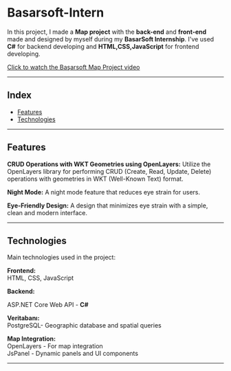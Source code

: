 # Basarsoft-Intern
In this project, I made a **Map project** with the **back-end** and **front-end** made and designed by myself during my **BasarSoft Internship**. I've used **C#** for backend developing and **HTML,CSS,JavaScript** for frontend developing.

[Click to watch the Başarsoft Map Project video](https://www.youtube.com/watch?v=cvNnzp-FNIg)




---
## Index
- [Features](#features)
- [Technologies](#technologies)
---

## Features
**CRUD Operations with WKT Geometries using OpenLayers:** Utilize the OpenLayers library for performing CRUD (Create, Read, Update, Delete) operations with geometries in WKT (Well-Known Text) format.

**Night Mode:** A night mode feature that reduces eye strain for users.

**Eye-Friendly Design:** A design that minimizes eye strain with a simple, clean and modern interface.

---
## Technologies
Main technologies used in the project:
<br>

**Frontend:**
<br>
HTML, CSS, JavaScript
<br>

**Backend:**

ASP.NET Core Web API - **C#**
<br>

**Veritabanı:**
<br>
PostgreSQL- Geographic database and spatial queries
<br>

**Map Integration:**
<br>
OpenLayers - For map integration <br>
JsPanel - Dynamic panels and UI components

---
